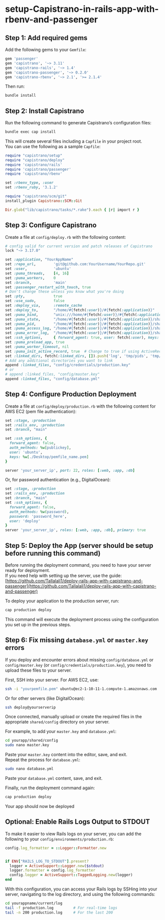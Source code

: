 # setup-Capistrano-in-rails-app-with-rbenv-and-passenger

## Step 1: Add required gems

Add the following gems to your `Gemfile`:

```ruby
gem 'passenger'
gem 'capistrano', '~> 3.11'
gem 'capistrano-rails', '~> 1.4'
gem 'capistrano-passenger', '~> 0.2.0'
gem 'capistrano-rbenv', '~> 2.1', '>= 2.1.4'
```

Then run:

```sh
bundle install
```

## Step 2: Install Capistrano

Run the following command to generate Capistrano’s configuration files:

```sh
bundle exec cap install
```

This will create several files including a `Capfile` in your project root.  
You can use the following as a sample `Capfile`:

```ruby
require "capistrano/setup"
require "capistrano/deploy"
require 'capistrano/rails'
require 'capistrano/passenger'
require 'capistrano/rbenv'

set :rbenv_type, :user
set :rbenv_ruby, '3.1.2'

require "capistrano/scm/git"
install_plugin Capistrano::SCM::Git

Dir.glob("lib/capistrano/tasks/*.rake").each { |r| import r }
```

## Step 3: Configure Capistrano

Create a file at `config/deploy.rb` with the following content:

```ruby
# config valid for current version and patch releases of Capistrano
lock "~> 3.17.0"

set :application, "YourAppName"
set :repo_url,        'git@github.com:YourUsername/YourRepo.git'
set :user,            'ubuntu'
set :puma_threads,    [4, 16]
set :puma_workers,    0
set :branch,          'main'
set :passenger_restart_with_touch, true
# Don't change these unless you know what you're doing
set :pty,             true
set :use_sudo,        false
set :deploy_via,      :remote_cache
set :deploy_to,       "/home/#{fetch(:user)}/#{fetch(:application)}"
set :puma_bind,       "unix:///home/#{fetch(:user)}/#{fetch(:application)}/shared/tmp/sockets/#{fetch(:application)}-puma.sock"
set :puma_state,      "/home/#{fetch(:user)}/#{fetch(:application)}/shared/tmp/pids/puma.state"
set :puma_pid,        "/home/#{fetch(:user)}/#{fetch(:application)}/shared/tmp/pids/puma.pid"
set :puma_access_log, "/home/#{fetch(:user)}/#{fetch(:application)}/shared/log/puma.error.log"
set :puma_error_log,  "/home/#{fetch(:user)}/#{fetch(:application)}/shared/log/puma.access.log"
set :ssh_options,     { forward_agent: true, user: fetch(:user), keys: %w(~/.ssh/id_rsa.pub) }
set :puma_preload_app, true
set :puma_worker_timeout, nil
set :puma_init_active_record, true  # Change to true if using ActiveRecord
set :linked_dirs, fetch(:linked_dirs, []).push('log', 'tmp/pids', 'tmp/cache', 'tmp/sockets')
# Add any additional directories you want to link
append :linked_files, "config/credentials/production.key"
# or
# append :linked_files, "config/master.key"
append :linked_files, "config/database.yml"
```

## Step 4: Configure Production Deployment

Create a file at `config/deploy/production.rb` with the following content for AWS EC2 (pem file authentication):

```ruby
set :stage, :production
set :rails_env, :production
set :branch, "main"

set :ssh_options, {
  forward_agent: false,
  auth_methods: %w[publickey],
  user: 'ubuntu',
  keys: %w[./Desktop/pemfile_name.pem]
}

server 'your_server_ip', port: 22, roles: [:web, :app, :db]
```

Or, for password authentication (e.g., DigitalOcean):

```ruby
set :stage, :production
set :rails_env, :production
set :branch, "main"
set :ssh_options, {
  forward_agent: false,
  auth_methods: %w(password),
  password: 'password_here',
  user: 'deploy'
}
server 'your_server_ip', roles: [:web, :app, :db], primary: true
```

## Step 5: Deploy the App (server should be setup before running this command)

Before running the deployment command, you need to have your server ready for deployment.  
If you need help with setting up the server, use the guide:  
[https://github.com/Tallalali1/deploy-rails-app-with-capistrano-and-passenger](https://github.com/Tallalali1/deploy-rails-app-with-capistrano-and-passenger)

To deploy your application to the production server, run:

```sh
cap production deploy
```

This command will execute the deployment process using the configuration you set up in the previous steps.

## Step 6: Fix missing `database.yml` or `master.key` errors

If you deploy and encounter errors about missing `config/database.yml` or `config/master.key` (or `config/credentials/production.key`), you need to upload these files to your server.

First, SSH into your server. For AWS EC2, use:

```sh
ssh -i "yourpemfile.pem" ubuntu@ec2-1-10-11-1.compute-1.amazonaws.com
```

Or for other servers (like DigitalOcean):

```sh
ssh deploy@yourserverip
```

Once connected, manually upload or create the required files in the appropriate `shared/config` directory on your server.

For example, to add your `master.key` and `database.yml`:

```sh
cd yourapp/shared/config
sudo nano master.key
```

Paste your `master.key` content into the editor, save, and exit.  
Repeat the process for `database.yml`:

```sh
sudo nano database.yml
```

Paste your `database.yml` content, save, and exit.

Finally, run the deployment command again:

```sh
cap production deploy
```

Your app should now be deployed

## Optional: Enable Rails Logs Output to STDOUT

To make it easier to view Rails logs on your server, you can add the following to your `config/environments/production.rb`:

```ruby
config.log_formatter = ::Logger::Formatter.new


if ENV["RAILS_LOG_TO_STDOUT"].present?
  logger = ActiveSupport::Logger.new($stdout)
  logger.formatter = config.log_formatter
  config.logger = ActiveSupport::TaggedLogging.new(logger)
end
```

With this configuration, you can access your Rails logs by SSHing into your server, navigating to the log directory, and using the following commands:

```sh
cd yourappname/current/log
tail -f production.log         # For real-time logs
tail -n 200 production.log     # For the last 200
```
